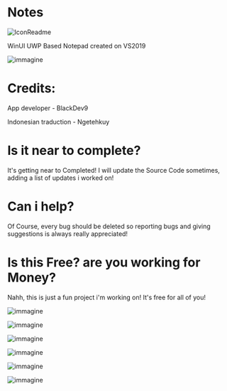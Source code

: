 # Notes

![IconReadme](https://user-images.githubusercontent.com/86930621/133638673-afef406b-856d-42dd-99f4-2b2e44e8e6c4.png)

WinUI UWP Based Notepad created on VS2019

![immagine](https://user-images.githubusercontent.com/86930621/133507258-6bae8a7f-7239-47f8-b0e7-4172bb424e77.png)

# Credits:
App developer - BlackDev9

Indonesian traduction - Ngetehkuy

# Is it near to complete?
It's getting near to Completed! I will update the Source Code sometimes, adding a list of updates i worked on!
# Can i help?
Of Course, every bug should be deleted so reporting bugs and giving suggestions is always really appreciated!
# Is this Free? are you working for Money?
Nahh, this is just a fun project i'm working on!
It's free for all of you!


![immagine](https://user-images.githubusercontent.com/86930621/133507349-edc8e9ce-ea86-45d9-b1dd-c30b415b482e.png)

![immagine](https://user-images.githubusercontent.com/86930621/133507466-ea0e17b0-8eb2-46cf-82f8-7f0f887111cc.png)

![immagine](https://user-images.githubusercontent.com/86930621/133507494-f80e8148-0ce0-48cc-8595-da5a0e4b3f09.png)

![immagine](https://user-images.githubusercontent.com/86930621/133507663-d73f289d-80f4-4893-ad91-78e28ad6e65d.png)

![immagine](https://user-images.githubusercontent.com/86930621/133507679-0b2dd121-9710-4156-a944-cedfd2bb3d0f.png)

![immagine](https://user-images.githubusercontent.com/86930621/133507717-9b076ef8-9fc5-42ef-a04b-025f683c5f45.png)
